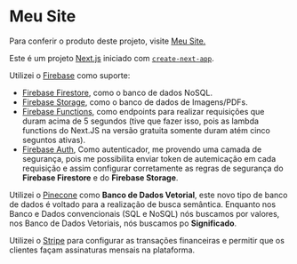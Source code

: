 # Meu Site

Para conferir o produto deste projeto, visite [Meu Site.](https://www.brunovalero.com)

Este é um projeto [Next.js](https://nextjs.org/) iniciado com [`create-next-app`](https://github.com/vercel/next.js/tree/canary/packages/create-next-app).

Utilizei o [Firebase](https://firebase.google.com/?hl=pt-br) como suporte:
-  [Firebase Firestore](https://firebase.google.com/docs/firestore?hl=pt-br), como o banco de dados NoSQL.
-  [Firebase Storage](https://firebase.google.com/docs/storage?hl=pt-br), como o banco de dados de Imagens/PDFs.
-  [Firebase Functions](https://firebase.google.com/docs/functions?hl=pt-br), como endpoints para realizar requisições que duram acima de 5 segundos (tive que fazer isso, pois as lambda functions do Next.JS na versão gratuita somente duram atém cinco seguntos ativas).
-  [Firebase Auth](https://firebase.google.com/docs/auth?hl=pt-br), Como autenticador, me provendo uma camada de segurança, pois me possibilita enviar token de autemicação em cada requisição e assim configurar corretamente as regras de segurança do **Firebase Firestore** e do **Firebase Storage**.

Utilizei o [Pinecone](https://www.pinecone.io) como **Banco de Dados Vetorial**, este novo tipo de banco de dados é voltado para a realização de busca semântica. Enquanto nos Banco e Dados convencionais (SQL e NoSQL) nós buscamos por valores, nos Banco de Dados Vetoriais, nós buscamos po **Significado**.

Utilizei o [Stripe](https://stripe.com/br) para configurar as transações financeiras e permitir que os clientes façam assinaturas mensais na plataforma.

